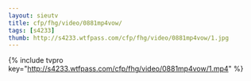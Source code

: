 ```yaml
--- 
layout: sieutv
title: cfp/fhg/video/0881mp4vow/
tags: [s4233]
thumb: http://s4233.wtfpass.com/cfp/fhg/video/0881mp4vow/1.jpg
---
```

{% include tvpro key="http://s4233.wtfpass.com/cfp/fhg/video/0881mp4vow/1.mp4" %} 
